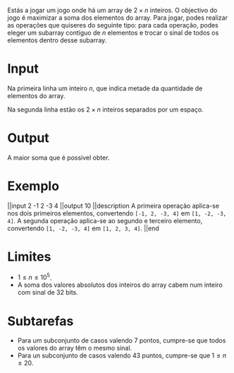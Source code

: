 Estás a jogar um jogo onde há um array de $2\times n$ inteiros. O objectivo do jogo é maximizar a soma dos elementos do array. Para jogar, podes realizar as operações que quiseres do seguinte tipo: para cada operação, podes eleger um subarray contíguo de $n$ elementos e trocar o sinal de todos os elementos dentro desse subarray.

# Input

Na primeira linha um inteiro $n$, que indica metade da quantidade de elementos do array.

Na segunda linha estão os $2\times n$ inteiros separados por um espaço.

# Output

A maior soma que é possível obter.

# Exemplo

||input
2
-1 2 -3 4
||output
10
||description
A primeira operação aplica-se nos dois primeiros elementos, convertendo `[-1, 2, -3, 4]` em `[1, -2, -3, 4]`. A segunda operação aplica-se ao segundo e terceiro elemento, convertendo `[1, -2, -3, 4]` em `[1, 2, 3, 4]`.
||end

# Limites

* $1 \leq n \leq 10^5$.
* A soma dos valores absolutos dos inteiros do array cabem num inteiro com sinal de 32 bits.

# Subtarefas

* Para um subconjunto de casos valendo 7 pontos, cumpre-se que todos os valores do array têm o mesmo sinal.
* Para un subconjunto de casos valendo 43 puntos, cumpre-se que $1 \leq n \leq 20$.
